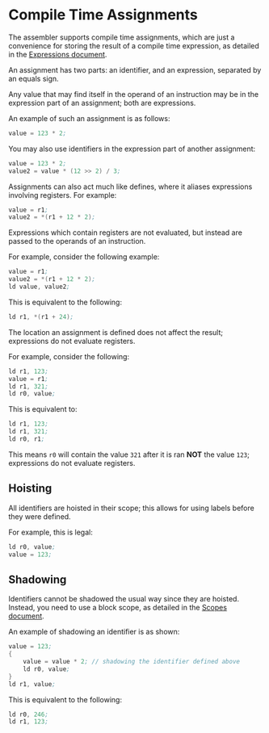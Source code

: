 # Compile Time Assignments

The assembler supports compile time assignments, which are just a convenience for storing the result of a compile time expression, as detailed in the [Expressions document](expressions.md).

An assignment has two parts: an identifier, and an expression, separated by an equals sign.

Any value that may find itself in the operand of an instruction may be in the expression part of an assignment; both are expressions.

An example of such an assignment is as follows:

```asm
value = 123 * 2;
```

You may also use identifiers in the expression part of another assignment:

```asm
value = 123 * 2;
value2 = value * (12 >> 2) / 3;
```

Assignments can also act much like defines, where it aliases expressions involving registers. For example:

```asm
value = r1;
value2 = *(r1 + 12 * 2);
```

Expressions which contain registers are not evaluated, but instead are passed to the operands of an instruction.

For example, consider the following example:

```asm
value = r1;
value2 = *(r1 + 12 * 2);
ld value, value2;
```

This is equivalent to the following:

```asm
ld r1, *(r1 + 24);
```

The location an assignment is defined does not affect the result; expressions do not evaluate registers.

For example, consider the following:

```asm
ld r1, 123;
value = r1;
ld r1, 321;
ld r0, value;
```

This is equivalent to:

```asm
ld r1, 123;
ld r1, 321;
ld r0, r1;
```

This means `r0` will contain the value `321` after it is ran **NOT** the value `123`; expressions do not evaluate registers.

## Hoisting

All identifiers are hoisted in their scope; this allows for using labels before they were defined.

For example, this is legal:

```asm
ld r0, value;
value = 123;
```

## Shadowing

Identifiers cannot be shadowed the usual way since they are hoisted. Instead, you need to use a block scope, as detailed in the [Scopes document](scopes.md).

An example of shadowing an identifier is as shown:

```asm
value = 123;
{
    value = value * 2; // shadowing the identifier defined above
    ld r0, value;
}
ld r1, value;
```

This is equivalent to the following:

```asm
ld r0, 246;
ld r1, 123;
```
